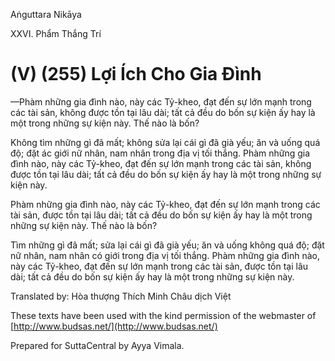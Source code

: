 Aṅguttara Nikāya

XXVI. Phẩm Thắng Trí

# (V) (255) Lợi Ích Cho Gia Ðình

—Phàm những gia đình nào, này các Tỷ-kheo, đạt đến sự lớn mạnh trong các tài sản, không được tồn tại lâu dài; tất cả đều do bốn sự kiện ấy hay là một trong những sự kiện này. Thế nào là bốn?

Không tìm những gì đã mất; không sửa lại cái gì đã già yếu; ăn và uống quá độ; đặt ác giới nữ nhân, nam nhân trong địa vị tối thắng. Phàm những gia đình nào, này các Tỷ-kheo, đạt đến sự lớn mạnh trong các tài sản, không được tồn tại lâu dài; tất cả đều do bốn sự kiện ấy hay là một trong những sự kiện này.

Phàm những gia đình nào, này các Tỷ-kheo, đạt đến sự lớn mạnh trong các tài sản, được tồn tại lâu dài; tất cả đều do bốn sự kiện ấy hay là một trong những sự kiện này. Thế nào là bốn?

Tìm những gì đã mất; sửa lại cái gì đã già yếu; ăn và uống không quá độ; đặt nữ nhân, nam nhân có giới trong địa vị tối thắng. Phàm những gia đình nào, này các Tỷ-kheo, đạt đến sự lớn mạnh trong các tài sản, được tồn tại lâu dài; tất cả đều do bốn sự kiện ấy hay là một trong những sự kiện này.

Translated by: Hòa thượng Thích Minh Châu dịch Việt

These texts have been used with the kind permission of the webmaster of [http://www.budsas.net/](http://www.budsas.net/)

Prepared for SuttaCentral by Ayya Vimala.